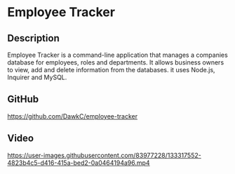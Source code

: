 # Employee Tracker

## Description

Employee Tracker is a command-line application that manages a companies database for employees, roles and departments. It allows business owners to view, add and delete information from the databases. it uses Node.js, Inquirer and MySQL.

## GitHub

https://github.com/DawkC/employee-tracker

## Video

https://user-images.githubusercontent.com/83977228/133317552-4823b4c5-d416-415a-bed2-0a0464194a96.mp4

